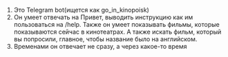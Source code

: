 1. Это Telegram bot(ищется как go_in_kinopoisk)
2. Он умеет отвечать на Привет, выводить инструкцию как им пользоваться на /help. Также он умеет показывать фильмы, которые показываются сейчас в кинотеатрах. А также искать фильм, который вы попросили, главное, чтобы название было на английском. 
3. Временами он отвечает не сразу, а через какое-то время 

